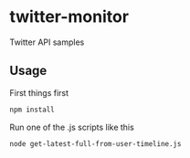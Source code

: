 # twitter-monitor

Twitter API samples

## Usage

First things first

```bash
npm install
```

Run one of the .js scripts like this

```bash
node get-latest-full-from-user-timeline.js
```
